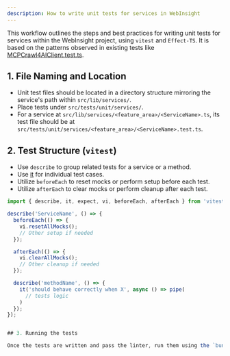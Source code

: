 ```yaml
---
description: How to write unit tests for services in WebInsight
---
```


This workflow outlines the steps and best practices for writing unit tests for services within the WebInsight project, using `vitest` and `Effect-TS`. It is based on the patterns observed in existing tests like [MCPCrawl4AIClient.test.ts](cci:7://file:///home/soushi888/Projets/webinsight/src/tests/unit/services/scraper/MCPCrawl4AIClient.test.ts:0:0-0:0).

## 1. File Naming and Location

- Unit test files should be located in a directory structure mirroring the service's path within `src/lib/services/`.
- Place tests under `src/tests/unit/services/`.
- For a service at `src/lib/services/<feature_area>/<ServiceName>.ts`, its test file should be at `src/tests/unit/services/<feature_area>/<ServiceName>.test.ts`.

## 2. Test Structure (`vitest`)

- Use `describe` to group related tests for a service or a method.
- Use [it](cci:1://file:///home/soushi888/Projets/webinsight/src/lib/services/scraper/WebScrapingService.ts:150:2-236:3) for individual test cases.
- Utilize `beforeEach` to reset mocks or perform setup before each test.
- Utilize `afterEach` to clear mocks or perform cleanup after each test.

```typescript
import { describe, it, expect, vi, beforeEach, afterEach } from 'vitest';

describe('ServiceName', () => {
  beforeEach(() => {
    vi.resetAllMocks();
    // Other setup if needed
  });

  afterEach(() => {
    vi.clearAllMocks();
    // Other cleanup if needed
  });

  describe('methodName', () => {
    it('should behave correctly when X', async () => pipe(
      // tests logic
    )
  });
});


## 3. Running the tests

Once the tests are written and pass the linter, run them using the `bun test:unit` command.
